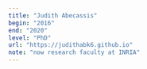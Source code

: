 ```yaml
---
title: "Judith Abecassis"
begin: "2016"
end: "2020"
level: "PhD"
url: "https://judithabk6.github.io"
note: "now research faculty at INRIA"
---
```

